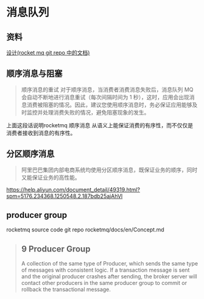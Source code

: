 # 消息队列

## 资料

[设计(rocket mq git repo 中的文档) ](https://github.com/apache/rocketmq/blob/master/docs/cn/design.md)

## 顺序消息与阻塞
> 顺序消息的重试
> 对于顺序消息，当消费者消费消息失败后，消息队列 MQ 会自动不断地进行消息重试（每次间隔时间为 1 秒），这时，应用会出现消息消费被阻塞的情况。因此，建议您使用顺序消息时，务必保证应用能够及时监控并处理消费失败的情况，避免阻塞现象的发生。

上面这段话说明rocketmq 顺序消息 从语义上能保证消费的有序性，而不仅仅是消费者接收到消息的有序性。

## 分区顺序消息

> 阿里巴巴集团内部电商系统均使用分区顺序消息，既保证业务的顺序，同时又能保证业务的高性能。

https://help.aliyun.com/document_detail/49319.html?spm=5176.234368.1250548.2.187bdb25ajAhVl


## producer group
rocketmq source code git repo rocketmq/docs/en/Concept.md
> ## 9 Producer Group
> A collection of the same type of Producer, which sends the same type of messages with consistent logic. If a transaction message is sent and the original producer crashes after sending, the broker server will contact other producers in the same producer group to commit or rollback the transactional message.
